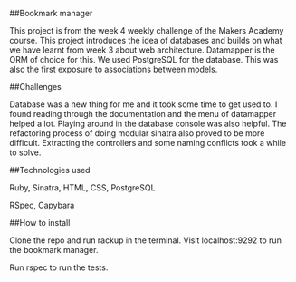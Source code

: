 ##Bookmark manager

This project is from the week 4 weekly challenge of the Makers Academy course.
This project introduces the idea of databases and builds on what we have learnt
from week 3 about web architecture. Datamapper is the ORM of choice for this. We
used PostgreSQL for the database. This was also the first exposure to
associations between models.

##Challenges

Database was a new thing for me and it took some time to get used to. I found
reading through the documentation and the menu of datamapper helped a lot.
Playing around in the database console was also helpful. The refactoring process
of doing modular sinatra also proved to be more difficult. Extracting the
controllers and some naming conflicts took a while to solve.

##Technologies used

Ruby, Sinatra, HTML, CSS, PostgreSQL

RSpec, Capybara


##How to install

Clone the repo and run rackup in the terminal. Visit localhost:9292 to run the
bookmark manager.

Run rspec to run the tests.
